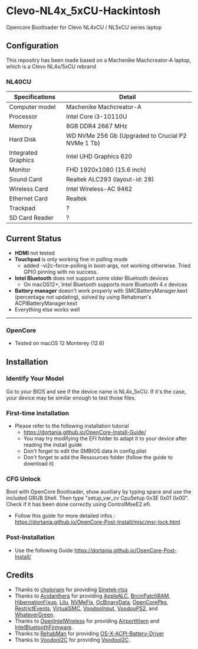 # Clevo-NL4x_5xCU-Hackintosh
Opencore Bootloader for Clevo NL4xCU / NL5xCU series laptop

## Configuration

This repositry has been made based on a Machenike Machcreator-A laptop, which is a Clevo NL4x/5xCU rebrand

### NL40CU

| Specifications | Detail                                                  |
| ------------------- | ------------------------------------------- |
| Computer model | Machenike Machcreator-A |
| Processor | Intel Core i3-10110U |
| Memory | 8GB DDR4 2667 MHz |
| Hard Disk | WD NVMe 256 Gb (Upgraded to Crucial P2 NVMe 1 Tb)|
| Integrated Graphics | Intel UHD Graphics 620 |
| Monitor | FHD 1920x1080 (15.6 inch) |
| Sound Card | Realtek ALC293 (layout-id: 28) |
| Wireless Card | Intel Wireless-AC 9462 |
| Ethernet Card | Realtek |
| Trackpad | ? |
| SD Card Reader | ? |

## Current Status

- **HDMI** not tested
- **Touchpad** is only working fine in polling mode
  - added -vi2c-force-polling in boot-args, not working otherwise. Tried GPIO pinning with no success.
- **Intel Bluetooth** does not support some older Bluetooth devices
  - On macOS12+, Intel Bluetooth supports more Bluetooth 4.x devices
- **Battery manager** doesn't work properly with SMCBatteryManager.kext (percentage not updating), solved by using Rehabman's ACPIBatteryManager.kext
- Everything else works well
---

### OpenCore

- Tested on macOS 12 Monterey (12.6)

## Installation

### Identify Your Model 

Go to your BIOS and see if the device name is NL4x_5xCU. If it's the case, your device may be similar enough to test those files.

### First-time installation

- Please refer to the following installation tutorial
  - https://dortania.github.io/OpenCore-Install-Guide/
  - You may try modifying the EFI folder to adapt it to your device after reading the install guide
  - Don't forget to edit the SMBIOS data in config.plist 
  - Don't forget to add the Ressources folder (follow the guide to download it)

### CFG Unlock

Boot with OpenCore Bootloader, show auxiliary by typing space and use the included GRUB Shell. Then type "setup_var_cv CpuSetup 0x3E 0x01 0x00". Check if it has been done correctly using ControlMseE2.efi.
  - Follow this guide for more detailed infos : https://dortania.github.io/OpenCore-Post-Install/misc/msr-lock.html
  
### Post-Installation 

- Use the following Guide https://dortania.github.io/OpenCore-Post-Install/

## Credits

- Thanks to [cholonam](https://github.com/cholonam) for providing [Sinetek-rtsx](https://github.com/cholonam/Sinetek-rtsx)
- Thanks to [Acidanthera](https://github.com/acidanthera) for providing [AppleALC](https://github.com/acidanthera/AppleALC), [BrcmPatchRAM](https://github.com/acidanthera/BrcmPatchRAM), [HibernationFixup](https://github.com/acidanthera/HibernationFixup), [Lilu](https://github.com/acidanthera/Lilu), [NVMeFix](https://github.com/acidanthera/NVMeFix), [OcBinaryData](https://github.com/acidanthera/OcBinaryData), [OpenCorePkg](https://github.com/acidanthera/OpenCorePkg), [RestrictEvents](https://github.com/acidanthera/RestrictEvents), [VirtualSMC](https://github.com/acidanthera/VirtualSMC), [VoodooInput](https://github.com/acidanthera/VoodooInput), [VoodooPS2](https://github.com/acidanthera/VoodooPS2), and [WhateverGreen](https://github.com/acidanthera/WhateverGreen).
- Thanks to [OpenIntelWireless](https://github.com/OpenIntelWireless) for providing [AirportItlwm](https://github.com/OpenIntelWireless/itlwm) and [IntelBluetoothFirmware](https://github.com/OpenIntelWireless/IntelBluetoothFirmware).
- Thanks to [RehabMan](https://github.com/RehabMan) for providing [OS-X-ACPI-Battery-Driver](https://github.com/RehabMan/OS-X-ACPI-Battery-Driver)
- Thanks to [VoodooI2C](https://github.com/VoodooI2C) for providing [VoodooI2C](https://github.com/VoodooI2C/VoodooI2C).
